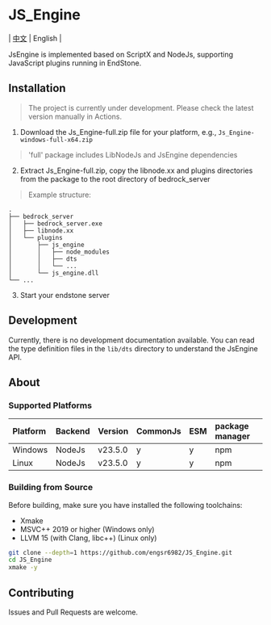 # JS_Engine

| [中文](./README.md) | English |

JsEngine is implemented based on ScriptX and NodeJs, supporting JavaScript plugins running in EndStone.

## Installation

> The project is currently under development. Please check the latest version manually in Actions.

1. Download the Js_Engine-full.zip file for your platform, e.g., `Js_Engine-windows-full-x64.zip`

> 'full' package includes LibNodeJs and JsEngine dependencies

2. Extract Js_Engine-full.zip, copy the libnode.xx and plugins directories from the package to the root directory of bedrock_server

> Example structure:

```tree
.
├── bedrock_server
│   ├── bedrock_server.exe
│   ├── libnode.xx
│   └── plugins
│       ├── js_engine
│       │   ├── node_modules
│       │   ├── dts
│       │   └── ...
│       └── js_engine.dll
└── ...
```

3. Start your endstone server

## Development

Currently, there is no development documentation available. You can read the type definition files in the `lib/dts` directory to understand the JsEngine API.

## About

### Supported Platforms

| Platform | Backend | Version | CommonJs | ESM | package manager |
| :------- | :------ | :------ | :------- | :-- | :-------------- |
| Windows  | NodeJs  | v23.5.0 | y        | y   | npm             |
| Linux    | NodeJs  | v23.5.0 | y        | y   | npm             |

### Building from Source

Before building, make sure you have installed the following toolchains:

- Xmake
- MSVC++ 2019 or higher (Windows only)
- LLVM 15 (with Clang, libc++) (Linux only)

```bash
git clone --depth=1 https://github.com/engsr6982/JS_Engine.git
cd JS_Engine
xmake -y
```

## Contributing

Issues and Pull Requests are welcome.
